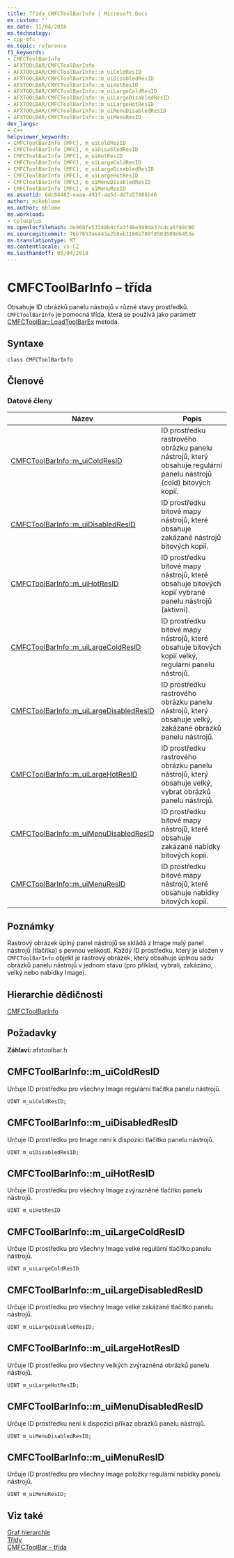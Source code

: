 ```yaml
---
title: Třída CMFCToolBarInfo | Microsoft Docs
ms.custom: ''
ms.date: 11/04/2016
ms.technology:
- cpp-mfc
ms.topic: reference
f1_keywords:
- CMFCToolBarInfo
- AFXTOOLBAR/CMFCToolBarInfo
- AFXTOOLBAR/CMFCToolBarInfo::m_uiColdResID
- AFXTOOLBAR/CMFCToolBarInfo::m_uiDisabledResID
- AFXTOOLBAR/CMFCToolBarInfo::m_uiHotResID
- AFXTOOLBAR/CMFCToolBarInfo::m_uiLargeColdResID
- AFXTOOLBAR/CMFCToolBarInfo::m_uiLargeDisabledResID
- AFXTOOLBAR/CMFCToolBarInfo::m_uiLargeHotResID
- AFXTOOLBAR/CMFCToolBarInfo::m_uiMenuDisabledResID
- AFXTOOLBAR/CMFCToolBarInfo::m_uiMenuResID
dev_langs:
- C++
helpviewer_keywords:
- CMFCToolBarInfo [MFC], m_uiColdResID
- CMFCToolBarInfo [MFC], m_uiDisabledResID
- CMFCToolBarInfo [MFC], m_uiHotResID
- CMFCToolBarInfo [MFC], m_uiLargeColdResID
- CMFCToolBarInfo [MFC], m_uiLargeDisabledResID
- CMFCToolBarInfo [MFC], m_uiLargeHotResID
- CMFCToolBarInfo [MFC], m_uiMenuDisabledResID
- CMFCToolBarInfo [MFC], m_uiMenuResID
ms.assetid: 6dc84482-eaaa-491f-aa5d-dd7a57886b46
author: mikeblome
ms.author: mblome
ms.workload:
- cplusplus
ms.openlocfilehash: de968fe53348b4cfa3f46e999da37cdca6f88c90
ms.sourcegitcommit: 76b7653ae443a2b8eb1186b789f8503609d6453e
ms.translationtype: MT
ms.contentlocale: cs-CZ
ms.lasthandoff: 05/04/2018
---
```

# <a name="cmfctoolbarinfo-class"></a>CMFCToolBarInfo – třída
Obsahuje ID obrázků panelu nástrojů v různé stavy prostředků. `CMFCToolBarInfo` je pomocná třída, která se používá jako parametr [CMFCToolBar::LoadToolBarEx](../../mfc/reference/cmfctoolbar-class.md#loadtoolbarex) metoda.  
  
## <a name="syntax"></a>Syntaxe  
  
```  
class CMFCToolBarInfo  
```  
  
## <a name="members"></a>Členové  
  
### <a name="data-members"></a>Datové členy  
  
|Název|Popis|  
|----------|-----------------|  
|[CMFCToolBarInfo::m_uiColdResID](#m_uicoldresid)|ID prostředku rastrového obrázku panelu nástrojů, který obsahuje regulární panelu nástrojů (cold) bitových kopií.|  
|[CMFCToolBarInfo::m_uiDisabledResID](#m_uidisabledresid)|ID prostředku bitové mapy nástrojů, které obsahuje zakázané nástrojů bitových kopií.|  
|[CMFCToolBarInfo::m_uiHotResID](#m_uihotresid)|ID prostředku bitové mapy nástrojů, které obsahuje bitových kopií vybrané panelu nástrojů (aktivní).|  
|[CMFCToolBarInfo::m_uiLargeColdResID](#m_uilargecoldresid)|ID prostředku bitové mapy nástrojů, které obsahuje bitových kopií velký, regulární panelu nástrojů.|  
|[CMFCToolBarInfo::m_uiLargeDisabledResID](#m_uilargedisabledresid)|ID prostředku rastrového obrázku panelu nástrojů, který obsahuje velký, zakázané obrázků panelu nástrojů.|  
|[CMFCToolBarInfo::m_uiLargeHotResID](#m_uilargehotresid)|ID prostředku rastrového obrázku panelu nástrojů, který obsahuje velký, vybrat obrázků panelu nástrojů.|  
|[CMFCToolBarInfo::m_uiMenuDisabledResID](#m_uimenudisabledresid)|ID prostředku bitové mapy nástrojů, které obsahuje zakázané nabídky bitových kopií.|  
|[CMFCToolBarInfo::m_uiMenuResID](#m_uimenuresid)|ID prostředku bitové mapy nástrojů, které obsahuje nabídky bitových kopií.|  
  
## <a name="remarks"></a>Poznámky  
 Rastrový obrázek úplný panel nástrojů se skládá z Image malý panel nástrojů (tlačítka) s pevnou velikostí. Každý ID prostředku, který je uložen v `CMFCToolBarInfo` objekt je rastrový obrázek, který obsahuje úplnou sadu obrázků panelu nástrojů v jednom stavu (pro příklad, vybrali, zakázáno, velký nebo nabídky Image).  
  
## <a name="inheritance-hierarchy"></a>Hierarchie dědičnosti  
 [CMFCToolBarInfo](../../mfc/reference/cmfctoolbarinfo-class.md)  
  
## <a name="requirements"></a>Požadavky  
 **Záhlaví:** afxtoolbar.h  
  
##  <a name="m_uicoldresid"></a>  CMFCToolBarInfo::m_uiColdResID  
 Určuje ID prostředku pro všechny Image regulární tlačítka panelu nástrojů.  
  
```  
UINT m_uiColdResID;  
```  
  
##  <a name="m_uidisabledresid"></a>  CMFCToolBarInfo::m_uiDisabledResID  
 Určuje ID prostředku pro Image není k dispozici tlačítko panelu nástrojů.  
  
```  
UINT m_uiDisabledResID;  
```  
  
##  <a name="m_uihotresid"></a>  CMFCToolBarInfo::m_uiHotResID  
 Určuje ID prostředku pro všechny Image zvýrazněné tlačítko panelu nástrojů.  
  
```  
UINT m_uiHotResID  
```  
  
##  <a name="m_uilargecoldresid"></a>  CMFCToolBarInfo::m_uiLargeColdResID  
 Určuje ID prostředku pro všechny Image velké regulární tlačítko panelu nástrojů.  
  
```  
UINT m_uiLargeColdResID  
```  
  
##  <a name="m_uilargedisabledresid"></a>  CMFCToolBarInfo::m_uiLargeDisabledResID  
 Určuje ID prostředku pro všechny Image velké zakázané tlačítko panelu nástrojů.  
  
```  
UINT m_uiLargeDisabledResID;  
```  
  
##  <a name="m_uilargehotresid"></a>  CMFCToolBarInfo::m_uiLargeHotResID  
 Určuje ID prostředku pro všechny velkých zvýrazněná obrázků panelu nástrojů.  
  
```  
UINT m_uiLargeHotResID;  
```  
  
##  <a name="m_uimenudisabledresid"></a>  CMFCToolBarInfo::m_uiMenuDisabledResID  
 Určuje ID prostředku není k dispozici příkaz obrázků panelu nástrojů.  
  
```  
UINT m_uiMenuDisabledResID;  
```  
  
##  <a name="m_uimenuresid"></a>  CMFCToolBarInfo::m_uiMenuResID  
 Určuje ID prostředku pro všechny Image položky regulární nabídky panelu nástrojů.  
  
```  
UINT m_uiMenuResID;  
```  
  
## <a name="see-also"></a>Viz také  
 [Graf hierarchie](../../mfc/hierarchy-chart.md)   
 [Třídy](../../mfc/reference/mfc-classes.md)   
 [CMFCToolBar – třída](../../mfc/reference/cmfctoolbar-class.md)
